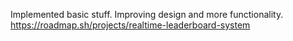 Implemented basic stuff. Improving design and more functionality.
https://roadmap.sh/projects/realtime-leaderboard-system
